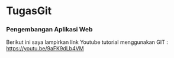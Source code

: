 # TugasGit
### Pengembangan Aplikasi Web
Berikut ini saya lampirkan link Youtube tutorial menggunakan GIT :
https://youtu.be/9aFK9dLb4VM

